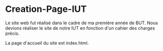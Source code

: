 # Creation-Page-IUT

Le site web fut réalisé dans le cadre de ma première année de BUT. Nous devions réaliser le site de notre IUT en fonction d'un cahier des charges précis.

La page d'accueil du site est index.html.
